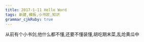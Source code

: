 ```yaml
---
title: 2017-1-11 Hello Word
tags: 新建,模板,小书匠,知识
grammar_cjkRuby: true
---
```


从前有个小书剑,他什么都不懂,还要不懂装懂,胡吃期末菜,乱炝黄瓜中